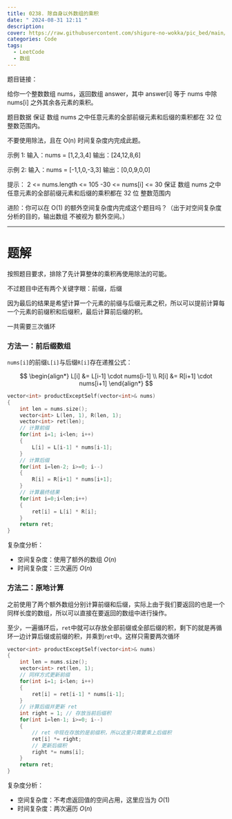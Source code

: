 ```yaml
---
title: 0238. 除自身以外数组的乘积
date: " 2024-08-31 12:11 "
description: 
cover: https://raw.githubusercontent.com/shigure-no-wokka/pic_bed/main/imgs/family_code.jpg
categories: Code
tags:
  - LeetCode
  - 数组
---
```


题目链接：

给你一个整数数组 nums，返回数组 answer，其中 answer[i] 等于 nums 中除 nums[i] 之外其余各元素的乘积。

题目数据 保证 数组 nums 之中任意元素的全部前缀元素和后缀的乘积都在  32 位 整数范围内。

不要使用除法，且在 O(n) 时间复杂度内完成此题。

示例 1:
输入：nums = [1,2,3,4]
输出：[24,12,8,6]

示例 2:
输入：nums = [-1,1,0,-3,3]
输出：[0,0,9,0,0]
 

提示：
2 <= nums.length <= 105
-30 <= nums[i] <= 30
保证 数组 nums 之中任意元素的全部前缀元素和后缀的乘积都在  32 位 整数范围内

进阶：你可以在 O(1) 的额外空间复杂度内完成这个题目吗？（出于对空间复杂度分析的目的，输出数组 不被视为 额外空间。）

<!--more-->

---

# 题解

按照题目要求，排除了先计算整体的乘积再使用除法的可能。

不过题目中还有两个关键字眼：前缀，后缀

因为最后的结果是希望计算一个元素的前缀与后缀元素之积，所以可以提前计算每一个元素的前缀积和后缀积，最后计算前后缀的积。

一共需要三次循环

### 方法一：前后缀数组

`nums[i]`的前缀`L[i]`与后缀`R[i]`存在递推公式：

$$
\begin{align*}
    L[i] &= L[i-1] \cdot nums[i-1] \\
    R[i] &= R[i+1] \cdot nums[i+1]
\end{align*}
$$

```cpp
vector<int> productExceptSelf(vector<int>& nums)
{
    int len = nums.size();
    vector<int> L(len, 1), R(len, 1);
    vector<int> ret(len);
    // 计算前缀
    for(int i=1; i<len; i++)
    {
        L[i] = L[i-1] * nums[i-1];
    }
    // 计算后缀
    for(int i=len-2; i>=0; i--)
    {
        R[i] = R[i+1] * nums[i+1];
    }
    // 计算最终结果
    for(int i=0;i<len;i++)
    {
        ret[i] = L[i] * R[i];
    }
    return ret;
}
```

复杂度分析：
- 空间复杂度：使用了额外的数组 $O(n)$
- 时间复杂度：三次遍历 $O(n)$

### 方法二：原地计算

之前使用了两个额外数组分别计算前缀和后缀，实际上由于我们要返回的也是一个同样长度的数组，所以可以直接在要返回的数组中进行操作。

至少，一遍循环后，`ret`中就可以存放全部前缀或全部后缀的积，剩下的就是再循环一边计算后缀或前缀的积，并乘到`ret`中。这样只需要两次循环

```cpp
vector<int> productExceptSelf(vector<int>& nums)
{
    int len = nums.size();
    vector<int> ret(len, 1);
    // 同样方式更新前缀
    for(int i=1; i<len; i++)
    {
        ret[i] = ret[i-1] * nums[i-1];
    }
    // 计算后缀并更新 ret
    int right = 1; // 存放当前后缀积
    for(int i=len-1; i>=0; i--)
    {
        // ret 中现在存放的是前缀积，所以这里只需要乘上后缀积
        ret[i] *= right; 
        // 更新后缀积
        right *= nums[i];
    }
    return ret;
}
```

复杂度分析：
- 空间复杂度：不考虑返回值的空间占用，这里应当为 $O(1)$
- 时间复杂度：两次遍历 $O(n)$

